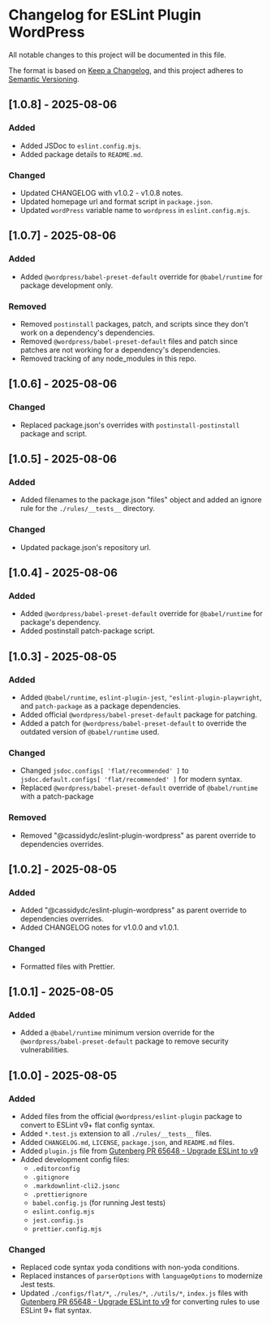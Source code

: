 # Changelog for ESLint Plugin WordPress

All notable changes to this project will be documented in this file.

The format is based on [Keep a Changelog](https://keepachangelog.com/en/1.1.0/),
and this project adheres to [Semantic Versioning](https://semver.org/spec/v2.0.0.html).

## [1.0.8] - 2025-08-06

### Added

-   Added JSDoc to `eslint.config.mjs`.
-   Added package details to `README.md`.

### Changed

-   Updated CHANGELOG with v1.0.2 - v1.0.8 notes.
-   Updated homepage url and format script in `package.json`.
-   Updated `wordPress` variable name to `wordpress` in `eslint.config.mjs`.

## [1.0.7] - 2025-08-06

### Added

-   Added `@wordpress/babel-preset-default` override for `@babel/runtime` for package development only.

### Removed

-   Removed `postinstall` packages, patch, and scripts since they don't work on a dependency's dependencies.
-   Removed `@wordpress/babel-preset-default` files and patch since patches are not working for a dependency's dependencies.
-   Removed tracking of any node_modules in this repo.

## [1.0.6] - 2025-08-06

### Changed

-   Replaced package.json's overrides with `postinstall-postinstall` package and script.

## [1.0.5] - 2025-08-06

### Added

-   Added filenames to the package.json "files" object and added an ignore rule for the `./rules/__tests__` directory.

### Changed

-   Updated package.json's repository url.

## [1.0.4] - 2025-08-06

### Added

-   Added `@wordpress/babel-preset-default` override for `@babel/runtime` for package's dependency.
-   Added postinstall patch-package script.

## [1.0.3] - 2025-08-05

### Added

-   Added `@babel/runtime`, `eslint-plugin-jest`, `"eslint-plugin-playwright`, and `patch-package` as a package dependencies.
-   Added official `@wordpress/babel-preset-default` package for patching.
-   Added a patch for `@wordpress/babel-preset-default` to override the outdated version of `@babel/runtime` used.

### Changed

-   Changed `jsdoc.configs[ 'flat/recommended' ]` to `jsdoc.default.configs[ 'flat/recommended' ]` for modern syntax.
-   Replaced `@wordpress/babel-preset-default` override of `@babel/runtime` with a patch-package

### Removed

-   Removed "@cassidydc/eslint-plugin-wordpress" as parent override to dependencies overrides.

## [1.0.2] - 2025-08-05

### Added

-   Added "@cassidydc/eslint-plugin-wordpress" as parent override to dependencies overrides.
-   Added CHANGELOG notes for v1.0.0 and v1.0.1.

### Changed

-   Formatted files with Prettier.

## [1.0.1] - 2025-08-05

### Added

-   Added a `@babel/runtime` minimum version override for the `@wordpress/babel-preset-default` package to remove security vulnerabilities.

## [1.0.0] - 2025-08-05

### Added

-   Added files from the official `@wordpress/eslint-plugin` package to convert to ESLint v9+ flat config syntax.
-   Added `*.test.js` extension to all `./rules/__tests__` files.
-   Added `CHANGELOG.md`, `LICENSE`, `package.json`, and `README.md` files.
-   Added `plugin.js` file from [Gutenberg PR 65648 - Upgrade ESLint to v9](https://github.com/WordPress/gutenberg/pull/65648)
-   Added development config files:
    -   `.editorconfig`
    -   `.gitignore`
    -   `.markdownlint-cli2.jsonc`
    -   `.prettierignore`
    -   `babel.config.js` (for running Jest tests)
    -   `eslint.config.mjs`
    -   `jest.config.js`
    -   `prettier.config.mjs`

### Changed

-   Replaced code syntax yoda conditions with non-yoda conditions.
-   Replaced instances of `parserOptions` with `languageOptions` to modernize Jest tests.
-   Updated `./configs/flat/*`, `./rules/*`, `./utils/*`, `index.js` files with [Gutenberg PR 65648 - Upgrade ESLint to v9](https://github.com/WordPress/gutenberg/pull/65648) for converting rules to use ESLint 9+ flat syntax.
